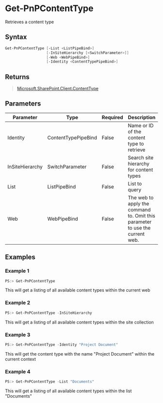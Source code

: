 # Get-PnPContentType
Retrieves a content type
## Syntax
```powershell
Get-PnPContentType [-List <ListPipeBind>]
                   [-InSiteHierarchy [<SwitchParameter>]]
                   [-Web <WebPipeBind>]
                   [-Identity <ContentTypePipeBind>]
```


## Returns
>[Microsoft.SharePoint.Client.ContentType](https://msdn.microsoft.com/en-us/library/microsoft.sharepoint.client.contenttype.aspx)

## Parameters
Parameter|Type|Required|Description
---------|----|--------|-----------
|Identity|ContentTypePipeBind|False|Name or ID of the content type to retrieve|
|InSiteHierarchy|SwitchParameter|False|Search site hierarchy for content types|
|List|ListPipeBind|False|List to query|
|Web|WebPipeBind|False|The web to apply the command to. Omit this parameter to use the current web.|
## Examples

### Example 1
```powershell
PS:> Get-PnPContentType 
```
This will get a listing of all available content types within the current web

### Example 2
```powershell
PS:> Get-PnPContentType -InSiteHierarchy
```
This will get a listing of all available content types within the site collection

### Example 3
```powershell
PS:> Get-PnPContentType -Identity "Project Document"
```
This will get the content type with the name "Project Document" within the current context

### Example 4
```powershell
PS:> Get-PnPContentType -List "Documents"
```
This will get a listing of all available content types within the list "Documents"
